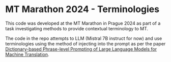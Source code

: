 # MT Marathon 2024 - Terminologies

This code was developed at the MT Marathon in Prague 2024 as part of a task investigating
methods to provide contextual terminology to MT.

The code in the repo attempts to LLM (Mistral 7B instruct for now) and use terminologies
using the method of injecting into the prompt as per the paper [Dictionary-based Phrase-level Prompting of Large Language Models
for Machine Translation](https://arxiv.org/pdf/2302.07856).
